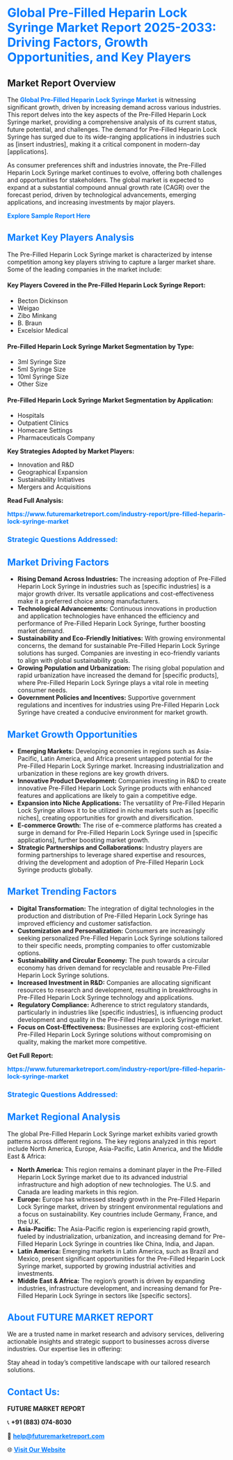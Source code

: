 <h1 style="color: #007BFF;">Global Pre-Filled Heparin Lock Syringe Market Report 2025-2033: Driving Factors, Growth Opportunities, and Key Players</h1>

<section id="overview">
<h2>Market Report Overview</h2>
<p>The <a href="https://www.futuremarketreport.com/industry-report/pre-filled-heparin-lock-syringe-market" style="color: #007BFF; text-decoration: none;"><strong>Global Pre-Filled Heparin Lock Syringe Market</strong></a> is witnessing significant growth, driven by increasing demand across various industries. This report delves into the key aspects of the Pre-Filled Heparin Lock Syringe market, providing a comprehensive analysis of its current status, future potential, and challenges. The demand for Pre-Filled Heparin Lock Syringe has surged due to its wide-ranging applications in industries such as [insert industries], making it a critical component in modern-day [applications].</p>
<p>As consumer preferences shift and industries innovate, the Pre-Filled Heparin Lock Syringe market continues to evolve, offering both challenges and opportunities for stakeholders. The global market is expected to expand at a substantial compound annual growth rate (CAGR) over the forecast period, driven by technological advancements, emerging applications, and increasing investments by major players.</p>
</section>

<section id="overview">
<p><a href="https://www.futuremarketreport.com/request-sample/reportId=40913" style="color: #007BFF; text-decoration: none;"><strong>Explore Sample Report Here</strong></a></p>
</section>

<section id="key-players">
<h2 style="color: #007BFF;">Market Key Players Analysis</h2>
<p>The Pre-Filled Heparin Lock Syringe market is characterized by intense competition among key players striving to capture a larger market share. Some of the leading companies in the market include:</p>
<h4>Key Players Covered in the Pre-Filled Heparin Lock Syringe Report:</h4>
<ul><li>Becton Dickinson</li><li>Weigao</li><li>Zibo Minkang</li><li>B. Braun</li><li>Excelsior Medical</li></ul>
<h4>Pre-Filled Heparin Lock Syringe Market Segmentation by Type:</h4>
<ul><li>3ml Syringe Size</li><li>5ml Syringe Size</li><li>10ml Syringe Size</li><li>Other Size</li></ul>

<h4>Pre-Filled Heparin Lock Syringe Market Segmentation by Application:</h4>
<ul><li>Hospitals</li><li>Outpatient Clinics</li><li>Homecare Settings</li><li>Pharmaceuticals Company</li></ul>
<p><strong>Key Strategies Adopted by Market Players:</strong></p>
<ul>
<li>Innovation and R&D</li>
<li>Geographical Expansion</li>
<li>Sustainability Initiatives</li>
<li>Mergers and Acquisitions</li>
</ul>
</section>

<section>
<p><strong>Read Full Analysis: </strong></p><a href="https://www.futuremarketreport.com/industry-report/pre-filled-heparin-lock-syringe-market" style="color: #007BFF; text-decoration: none;"><strong>https://www.futuremarketreport.com/industry-report/pre-filled-heparin-lock-syringe-market</strong></a>
<h3 style="color: #007BFF;">Strategic Questions Addressed:</h3>
</section>

<section id="driving-factors">
<h2 style="color: #007BFF;">Market Driving Factors</h2>
<ul>
<li><strong>Rising Demand Across Industries:</strong> The increasing adoption of Pre-Filled Heparin Lock Syringe in industries such as [specific industries] is a major growth driver. Its versatile applications and cost-effectiveness make it a preferred choice among manufacturers.</li>
<li><strong>Technological Advancements:</strong> Continuous innovations in production and application technologies have enhanced the efficiency and performance of Pre-Filled Heparin Lock Syringe, further boosting market demand.</li>
<li><strong>Sustainability and Eco-Friendly Initiatives:</strong> With growing environmental concerns, the demand for sustainable Pre-Filled Heparin Lock Syringe solutions has surged. Companies are investing in eco-friendly variants to align with global sustainability goals.</li>
<li><strong>Growing Population and Urbanization:</strong> The rising global population and rapid urbanization have increased the demand for [specific products], where Pre-Filled Heparin Lock Syringe plays a vital role in meeting consumer needs.</li>
<li><strong>Government Policies and Incentives:</strong> Supportive government regulations and incentives for industries using Pre-Filled Heparin Lock Syringe have created a conducive environment for market growth.</li>
</ul>
</section>

<section id="growth-opportunities">
<h2 style="color: #007BFF;">Market Growth Opportunities</h2>
<ul>
<li><strong>Emerging Markets:</strong> Developing economies in regions such as Asia-Pacific, Latin America, and Africa present untapped potential for the Pre-Filled Heparin Lock Syringe market. Increasing industrialization and urbanization in these regions are key growth drivers.</li>
<li><strong>Innovative Product Development:</strong> Companies investing in R&D to create innovative Pre-Filled Heparin Lock Syringe products with enhanced features and applications are likely to gain a competitive edge.</li>
<li><strong>Expansion into Niche Applications:</strong> The versatility of Pre-Filled Heparin Lock Syringe allows it to be utilized in niche markets such as [specific niches], creating opportunities for growth and diversification.</li>
<li><strong>E-commerce Growth:</strong> The rise of e-commerce platforms has created a surge in demand for Pre-Filled Heparin Lock Syringe used in [specific applications], further boosting market growth.</li>
<li><strong>Strategic Partnerships and Collaborations:</strong> Industry players are forming partnerships to leverage shared expertise and resources, driving the development and adoption of Pre-Filled Heparin Lock Syringe products globally.</li>
</ul>
</section>

<section id="trending-factors">
<h2 style="color: #007BFF;">Market Trending Factors</h2>
<ul>
<li><strong>Digital Transformation:</strong> The integration of digital technologies in the production and distribution of Pre-Filled Heparin Lock Syringe has improved efficiency and customer satisfaction.</li>
<li><strong>Customization and Personalization:</strong> Consumers are increasingly seeking personalized Pre-Filled Heparin Lock Syringe solutions tailored to their specific needs, prompting companies to offer customizable options.</li>
<li><strong>Sustainability and Circular Economy:</strong> The push towards a circular economy has driven demand for recyclable and reusable Pre-Filled Heparin Lock Syringe solutions.</li>
<li><strong>Increased Investment in R&D:</strong> Companies are allocating significant resources to research and development, resulting in breakthroughs in Pre-Filled Heparin Lock Syringe technology and applications.</li>
<li><strong>Regulatory Compliance:</strong> Adherence to strict regulatory standards, particularly in industries like [specific industries], is influencing product development and quality in the Pre-Filled Heparin Lock Syringe market.</li>
<li><strong>Focus on Cost-Effectiveness:</strong> Businesses are exploring cost-efficient Pre-Filled Heparin Lock Syringe solutions without compromising on quality, making the market more competitive.</li>
</ul>
</section>

<section>
<p><strong>Get Full Report: </strong></p><a href="https://www.futuremarketreport.com/industry-report/pre-filled-heparin-lock-syringe-market" style="color: #007BFF; text-decoration: none;"><strong>https://www.futuremarketreport.com/industry-report/pre-filled-heparin-lock-syringe-market</strong></a>
<h3 style="color: #007BFF;">Strategic Questions Addressed:</h3>
</section>


<section id="regional-analysis">
<h2 style="color: #007BFF;">Market Regional Analysis</h2>
<p>The global Pre-Filled Heparin Lock Syringe market exhibits varied growth patterns across different regions. The key regions analyzed in this report include North America, Europe, Asia-Pacific, Latin America, and the Middle East & Africa:</p>
<ul>
<li><strong>North America:</strong> This region remains a dominant player in the Pre-Filled Heparin Lock Syringe market due to its advanced industrial infrastructure and high adoption of new technologies. The U.S. and Canada are leading markets in this region.</li>
<li><strong>Europe:</strong> Europe has witnessed steady growth in the Pre-Filled Heparin Lock Syringe market, driven by stringent environmental regulations and a focus on sustainability. Key countries include Germany, France, and the U.K.</li>
<li><strong>Asia-Pacific:</strong> The Asia-Pacific region is experiencing rapid growth, fueled by industrialization, urbanization, and increasing demand for Pre-Filled Heparin Lock Syringe in countries like China, India, and Japan.</li>
<li><strong>Latin America:</strong> Emerging markets in Latin America, such as Brazil and Mexico, present significant opportunities for the Pre-Filled Heparin Lock Syringe market, supported by growing industrial activities and investments.</li>
<li><strong>Middle East & Africa:</strong> The region’s growth is driven by expanding industries, infrastructure development, and increasing demand for Pre-Filled Heparin Lock Syringe in sectors like [specific sectors].</li>
</ul>
</section>

<footer>
<h2 style="color: #007BFF;">About FUTURE MARKET REPORT</h2>
<p>We are a trusted name in market research and advisory services, delivering actionable insights and strategic support to businesses across diverse industries. Our expertise lies in offering:</p>

<p>Stay ahead in today’s competitive landscape with our tailored research solutions.</p>

<h2 style="color: #007BFF;">Contact Us:</h2>
<p><strong>FUTURE MARKET REPORT</strong></p>
<p>📞 <strong>+91 (883) 074-8030</strong></p>
<p>📧 <strong><a href="mailto:help@futuremarketreport.com" style="color: #007BFF;">help@futuremarketreport.com</a></strong></p>
<p>🌐 <strong><a href="https://www.futuremarketreport.com/" style="color: #007BFF;">Visit Our Website</a></strong></p>
</footer>
